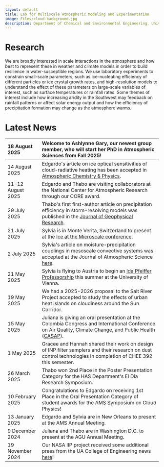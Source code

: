 ```yaml
---
layout: default
title: Lab for Multiscale Atmospheric Modeling and Experimentation
image: Files/cloud-background.jpg
description: Department of Chemical and Environmental Engineering, University of Arizona
---
```


# Research

We are broadly interested in scale interactions in the atmosphere and how best to represent these in weather and climate models in order to build resilience in water-susceptible regions. We use laboratory experiments to constrain small-scale parameters, such as ice-nucleating efficiency of different particles or ice crystal growth rates, and high-resolution models to understand the effect of these parameters on large-scale variables of interest, such as surface temperatures or rainfall rates. Some themes of interest include how increasing aridity in the Southwest may feedback on rainfall patterns or affect solar energy output and how the efficiency of precipitation formation may change as the atmosphere warms.

# Latest News

| 18 August 2025 | Welcome to Ashlynne Gary, our newest group member, who will start her PhD in Atmospheric Sciences from Fall 2025!
|:-----------|:------|
| 14 August 2025 | Edgardo's article on ice optical sensitivities of cloud-radiative heating has been accepted in [Atmospheric Chemistry & Physics](https://acp.copernicus.org/articles/25/8943/2025/).
| 11-12 August 2025 | Edgardo and Thabo are visiting collaborators at the National Center for Atmospheric Research through our CORE award.
| 29 July 2025 | Thabo's first first-author article on precipitation efficiency in storm-resolving models was published in the [Journal of Geophysical Research](https://agupubs.onlinelibrary.wiley.com/doi/epdf/10.1029/2025JD044228).
| 21 July 2025 | Sylvia is in Monte Verita, Switzerland to present at the [Ice at the Microscale conference](https://ice2025.ethz.ch/).
| 2 July 2025 | Sylvia's article on moisture-precipitation couplings in mesoscale convective systems was accepted at the Journal of Atmospheric Science [here](https://journals.ametsoc.org/view/journals/atsc/aop/JAS-D-24-0174.1/JAS-D-24-0174.1.xml).
| 21 May 2025 | Sylvia is flying to Austria to begin an [Ida Pfeiffer Professorship](https://fgga.univie.ac.at/sylviasullivan/) this summer at the University of Vienna.
| 19 May 2025 | We had a 2025-2026 proposal to the Salt River Project accepted to study the effects of urban heat islands on cloudiness around the Sun Corridor.
| 15 May 2025 | Juliana is giving an oral presentation at the Colombia Congress and International Conference on Air Quality, Climate Change, and Public Health ([CASAP](https://casap.science/en/home/)).
| 1 May 2025 | Gracee and Hannah shared their work on design of INP filter samplers and their research on dust control technologies in completion of CHEE 392 this semester.
| 26 March 2025 | Thabo won 2nd Place in the Poster Presentation Category for the HAS Department's El Dia Research Symposium.
| 10 February 2025 | Congratulations to Edgardo on receiving 1st Place in the Oral Presentation Category of student awards for the AMS Symposium on Cloud Physics!
| 13 January 2025 | Edgardo and Sylvia are in New Orleans to present at the AMS Annual Meeting.
| 9 December 2024 | Juliana and Thabo are in Washington D.C. to present at the AGU Annual Meeting.
| 19 November 2024 | Our NASA IIP project received some additional press from the UA College of Engineering news [here](https://news.engineering.arizona.edu/news/45m-nasa-award-propels-climate-change-technology)!
